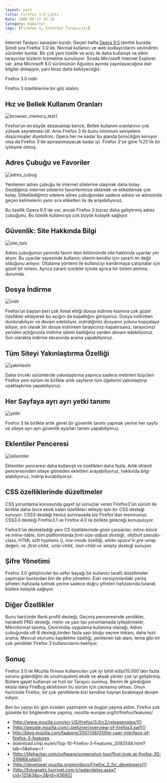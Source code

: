 ```yaml
---
layout: post
title: Firefox 3.0 çıktı
Date: 2008-06-17 20:18
Category: Haberler
tags: [Firefox 3, İnternet Tarayıcısı]
---
```


İnternet Tarayıcı savaşları kızıştı. Geçen hafta [Opera 9.5][] tanıttık
burada. Şimdi sıra Firefox 3.0'de. Normal kullanıcı ve web
kodlayıcılarını sevindiren sürümler bunlar. Bir çok yeni özellik ve araç
ile daha kullanışlı ve etkin tarayıcılar bizlerin hizmetine sunuluyor.
Sırada Microsoft Internet Explorer var, ama Microsoft 8.0 sürümünün
Ağustos ayında yayınlayacağına dair bilgiler dolaşıyor, yani biraz daha
bekliyeceğiz.

Firefox 3.0 indir

Firefox 3 özelliklerine bir göz atalım;

## Hız ve Bellek Kullanım Oranları

![][100]

Firefox’un en büyük dezavantajı bence, Bellek kullanım oranlarının çok
yüksek seyretmesi idi. Ama Firefox 3 ile bunu minimum seviyelere
düşürmüşler diyebilirim. Opera her ne kadar bu alanda birinciliğini
koruyor olsa da Firefox 3'de azınsanmayacak kadar iyi. Firefox 2'ye göre
%25'lik bir iyileşme olmuş.

## Adres Çubuğu ve Favoriler

![][1]

Yenilenen adres çubuğu ile internet sitelerine ulaşmak daha kolay.
Gezdiğimiz internet sitelerini favorilerimize eklemek ve etiketlemek çok
kolay. Etiketlediğimiz sitelere adres çubuğundan sadece adresi ve
adresinde geçen kelimelerin yanır sıra etiketleri ile de erişebiliyoruz.

Bu özellik Opera 9.5'de var, ancak Firefox 3 bizraz daha geliştirmiş
adres çubuğunu. Bu özellik kullanıcıya çok büyük kolaylık sağlıyor.

## Güvenlik: Site Hakkında Bilgi

![][2]

Adres çubuğunun yanında favori ikon bölümünde site hakkında uyarılar yer
alıyor. Bu uyarılar sayesinde kullanıcı sitenin kendisi için zararlı mı
değil olduğunu anlıyor. Oltalama yöntemi ile kullanıcıyı kandırmaya
çalışınalar için güzel bir önlem. Ayrıca zararlı içerikler içinde ayrıca
bir önlem alınmış durumda.

## Dosya İndirme

![][3]

Firefox’un baştan beri çok ihmal ettiği dosya indirme kısmına çok güzel
özellikler ekleyerek bu açığını da kapattığını görüyoruz. Dosya
indirirken durdurabiliyor ve devam edebiliyor, indirdiğimiz dosyanın
yolunu kopyalaya biliyor, artı olarak bir dosya indirirken tarayıcınızı
kapatırsanız, tarayıcınızı yeniden açtığınızda indirme işlemi kaldığınız
yerden devam edebiliyoruz. Son olarakta indirme ekranında arama
yapabiliyoruz.

## Tüm Siteyi Yakınlaştırma Özelliği

![][4]

Daha önceki sürümlerde yakınlaştırma yapınca sadece metinleri büyüten
Firefox yeni sürüm ile birlikte artık sayfanın tüm öğelerini
yakınlaştırıp uzaklaştırma yapabiliyoruz.

## Her Sayfaya ayrı ayrı yetki tanımı

![][5]

Firefox 3 ile birlikte artık genel bir güvenlik tanımı yapmak yerine her
sayfa ve siteye ayrı ayrı güvenlik ayarları tanımı yapabiliyoruz.

## Eklentiler Penceresi

![][6]

Eklentiler penceresi daha kullanışlı ve özellikleri daha fazla. Artık
eklenti penceresinden siteye gitmeden ekletileri arayabiliyoruz,
hakkında bilgi alabiliyoruz, indirip kurabiliyoruz.

## CSS özelliklerinde düzeltmeler

CSS yorumlama konusunda gayet iyi sonuçlar veren Firefox3'ün sürüm ile
birlikte daha önce eksik kalan özellikleri ekleyip tam bir CSS desteği
sunuyor. CSS3 desteği henüz sunmasada biz Firefox'dan memnunuz. CSS3.0
desteği Firefox3.1 ve Firefox 4.0 ile birlikte geleceği konuşuluyor.

Fiefox3'ün desteklediği yeni CS özelliklerinde göze çarpanlar;
*inline-block* ve *inline-table*, tüm platformlarda *font-size-adjust
desteği*, *:default* pseudo-class, HTML soft hyphens (*&shy;*),
*ime-mode* özelliği, *white-space*'in *pre-wrap* değeri, ve
*:first-child*, *:only-child*, *:last-child* ve *:empty desteği
sunuyor.*

## Şifre Yönetimi

Firefox 3.0 geliştiriciler bu sefer bayağı bir kullanıcı taraflı
düzeltmeler yapmışlar bunlardan biri de şifre yönetimi. Eski
versiyonlardaki yanlış şifreleri hafızada tutmak yerine sadece doğru
şifreleri hafızasında tutarak bizlere kolaylık sağlıyor.

## Diğer Özellikler

Bunu haricinde Renk profili desteği, Geçmiş penceresinde yenilikler,
haraketli PNG desteği, metin ve yazı tipi yorumlamada iyileştirmeler,
Mikroformat tanıma, Çevirimdışı uygulama kullanma olanağı, Adres
çubuğunda utf-8 desteği,birden fazla yazı bloğu seçme imkanı, daha hızlı
arama, Mevcut oturumu kaydetme özelliği, yenilenen tab alanı, tema gibi
bir çok yenilikler Firefox 3 kullanıcılarını bekliyor.

## Sonuç

Firefox 3.0 ile Mozilla firması kullanıcıları çok iyi tahlil
edip(15.000'den fazla sorunu giderdiğini de unutmayalım) eksik ve aksak
yönler çok iyi geliştirmiş. Bizlere gayet kullanışlı ve hızlı bir
Tarayıcı sunmuş. Benim ilk gördüğüm eksisi daha FireBug ekletisinin bu
sürüm için çıkmamış olması. Onun haricinde Firefox, bir çok yeniliklerle
bizi kendine hayran bırakmaya devam ediyor.

Ben bu yazıyı bir gün öceden yazmıştım ve bugün yayına aldım. Firefox
çok güzelde bir bilgilendirme yapmış.
mozilla-europe.org/tr/firefox/features/

-   [http://www.mozilla.com/en-US/firefox/3.0rc2/releasenotes/][]
-   [http://people.mozilla.com/~beltzner/overview-of-firefox3.swf][]
-   http://blog.mozilla.com/faaborg/2007/06/01/the-user-interface-of-firefox-3-features
-   download.chip.eu/en/Top-10-Firefox-3-Features_2092548.html?tab=5&show=1
-   [http://lifehacker.com/software/screenshot-tour/first-look-at-firefox-30-319968.php][]
-   [http://developer.mozilla.org/en/docs/Firefox_3_for_developers][]
-   [http://fotoanaliz.hurriyet.com.tr/galeridetay.aspx?cid=12563&p=2&rid=4369][]


  [Opera 9.5]: http://fatihhayrioglu.com/?p=518 "Opera 9.5"
  [100]: /images/browser_memory_test1-300x237.jpg
    "browser_memory_test1"

  [1]: /images/adres_cubug-300x218.jpg
    "adres_cubug"

  [2]: /images/site_tani-300x218.jpg
    "site_tani"

  [3]: /images/indir-300x218.jpg
    "indir"

  [4]: /images/yakinlastir-300x218.jpg
    "yakinlastir"

  [5]: /images/yetki-300x218.jpg
    "yetki"

  [6]: /images/eklentiler-300x218.jpg
    "eklentiler"

  [http://www.mozilla.com/en-US/firefox/3.0rc2/releasenotes/]: http://www.mozilla.com/en-US/firefox/3.0rc2/releasenotes/
  [http://people.mozilla.com/~beltzner/overview-of-firefox3.swf]: http://people.mozilla.com/~beltzner/overview-of-firefox3.swf
  [http://lifehacker.com/software/screenshot-tour/first-look-at-firefox-30-319968.php]: http://lifehacker.com/software/screenshot-tour/first-look-at-firefox-30-319968.php
  [http://developer.mozilla.org/en/docs/Firefox_3_for_developers]: http://developer.mozilla.org/en/docs/Firefox_3_for_developers
  [http://fotoanaliz.hurriyet.com.tr/galeridetay.aspx?cid=12563&p=2&rid=4369]: http://fotoanaliz.hurriyet.com.tr/galeridetay.aspx?cid=12563&p=2&rid=4369
